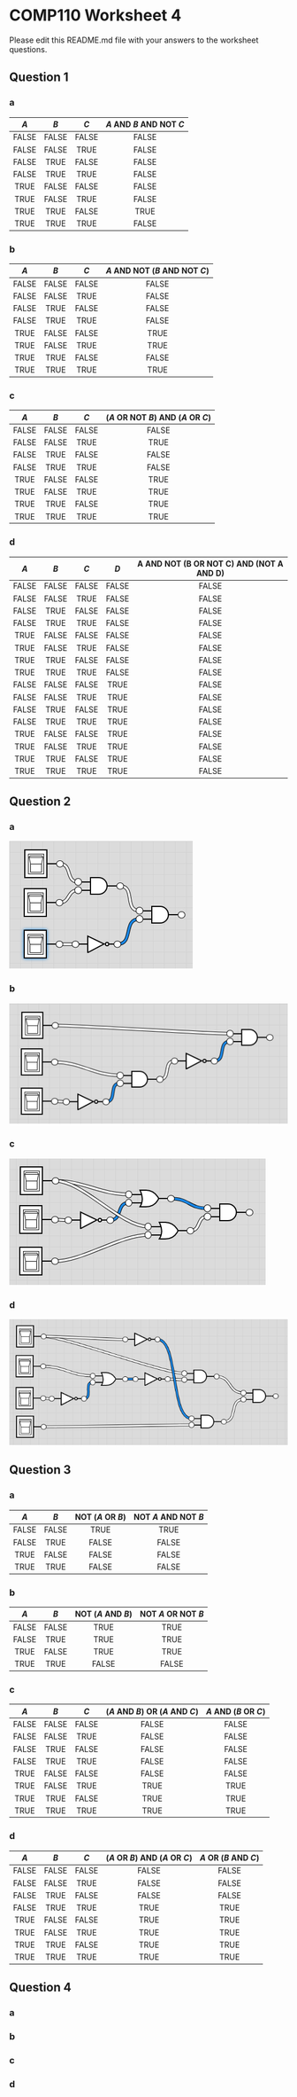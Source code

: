 # COMP110 Worksheet 4

Please edit this README.md file with your answers to the worksheet questions.

## Question 1

### a

| *A* | *B* | *C* |*A* AND *B* AND NOT *C*|
|:---:|:---:|:---:|:---------------------:|
|FALSE|FALSE|FALSE|FALSE                  |
|FALSE|FALSE|TRUE |FALSE                  |
|FALSE|TRUE |FALSE|FALSE                  |
|FALSE|TRUE |TRUE |FALSE                  |
|TRUE |FALSE|FALSE|FALSE                  |
|TRUE |FALSE|TRUE |FALSE                  |
|TRUE |TRUE |FALSE|TRUE                   |
|TRUE |TRUE |TRUE |FALSE                  |

### b

| *A* | *B* | *C* |*A* AND NOT (*B* AND NOT *C*)|
|:---:|:---:|:---:|:---------------------------:|
|FALSE|FALSE|FALSE|FALSE                        |
|FALSE|FALSE|TRUE |FALSE                        |
|FALSE|TRUE |FALSE|FALSE                        |
|FALSE|TRUE |TRUE |FALSE                        |
|TRUE |FALSE|FALSE|TRUE                         |
|TRUE |FALSE|TRUE |TRUE                         |
|TRUE |TRUE |FALSE|FALSE                        |
|TRUE |TRUE |TRUE |TRUE                         |

### c

| *A* | *B* | *C* |(*A* OR NOT *B*) AND (*A* OR *C*)|
|:---:|:---:|:---:|:-------------------------------:|
|FALSE|FALSE|FALSE|FALSE                            |
|FALSE|FALSE|TRUE |TRUE                             |
|FALSE|TRUE |FALSE|FALSE                            |
|FALSE|TRUE |TRUE |FALSE                            |
|TRUE |FALSE|FALSE|TRUE                             |
|TRUE |FALSE|TRUE |TRUE                             |
|TRUE |TRUE |FALSE|TRUE                             |
|TRUE |TRUE |TRUE |TRUE                             |

### d

| *A* | *B* | *C* | *D* |A AND NOT (B OR NOT C) AND (NOT A AND D)|
|:---:|:---:|:---:|:---:|:--------------------------------------:|
|FALSE|FALSE|FALSE|FALSE|FALSE                                   |
|FALSE|FALSE|TRUE |FALSE|FALSE                                   |
|FALSE|TRUE |FALSE|FALSE|FALSE                                   |
|FALSE|TRUE |TRUE |FALSE|FALSE                                   |
|TRUE |FALSE|FALSE|FALSE|FALSE                                   |
|TRUE |FALSE|TRUE |FALSE|FALSE                                   |
|TRUE |TRUE |FALSE|FALSE|FALSE                                   |
|TRUE |TRUE |TRUE |FALSE|FALSE                                   |
|FALSE|FALSE|FALSE|TRUE |FALSE                                   |
|FALSE|FALSE|TRUE |TRUE |FALSE                                   |
|FALSE|TRUE |FALSE|TRUE |FALSE                                   |
|FALSE|TRUE |TRUE |TRUE |FALSE                                   |
|TRUE |FALSE|FALSE|TRUE |FALSE                                   |
|TRUE |FALSE|TRUE |TRUE |FALSE                                   |
|TRUE |TRUE |FALSE|TRUE |FALSE                                   |
|TRUE |TRUE |TRUE |TRUE |FALSE                                   |

## Question 2

### a

![one](https://github.com/DanielNeale/comp110-worksheet-4/blob/master/A%20and%20B%20and%20not%20C.png)

### b

![two](https://github.com/DanielNeale/comp110-worksheet-4/blob/master/A%20and%20not%20(B%20and%20not%20C).png)


### c

![three](https://github.com/DanielNeale/comp110-worksheet-4/blob/master/(A%20or%20not%20B)%20and%20(A%20or%20C).png)

### d

![four](https://github.com/DanielNeale/comp110-worksheet-4/blob/master/A%20AND%20NOT%20(B%20OR%20NOT%20C)%20AND%20(NOT%20A%20AND%20D).png)

## Question 3

### a

| *A* | *B* |NOT (*A* OR *B*)   |NOT *A* AND NOT *B*|
|:---:|:---:|:-----------------:|:-----------------:|
|FALSE|FALSE|TRUE               |TRUE               |
|FALSE|TRUE |FALSE              |FALSE              |
|TRUE |FALSE|FALSE              |FALSE              |
|TRUE |TRUE |FALSE              |FALSE              |

### b

| *A* | *B* |NOT (*A* AND *B*)  |NOT *A* OR NOT *B* |
|:---:|:---:|:-----------------:|:-----------------:|
|FALSE|FALSE|TRUE               |TRUE               |
|FALSE|TRUE |TRUE               |TRUE               |
|TRUE |FALSE|TRUE               |TRUE               |
|TRUE |TRUE |FALSE              |FALSE              |

### c

| *A* | *B* | *C* |(*A* AND *B*) OR (*A* AND *C*) |*A* AND (*B* OR *C*)           |
|:---:|:---:|:---:|:-----------------------------:|:-----------------------------:|
|FALSE|FALSE|FALSE|FALSE                          |FALSE                          |
|FALSE|FALSE|TRUE |FALSE                          |FALSE                          |
|FALSE|TRUE |FALSE|FALSE                          |FALSE                          |
|FALSE|TRUE |TRUE |FALSE                          |FALSE                          |
|TRUE |FALSE|FALSE|FALSE                          |FALSE                          |
|TRUE |FALSE|TRUE |TRUE                           |TRUE                           |
|TRUE |TRUE |FALSE|TRUE                           |TRUE                           |
|TRUE |TRUE |TRUE |TRUE                           |TRUE                           |

### d

| *A* | *B* | *C* |(*A* OR *B*) AND (*A* OR *C*)  |*A* OR (*B* AND *C*)           |
|:---:|:---:|:---:|:-----------------------------:|:-----------------------------:|
|FALSE|FALSE|FALSE|FALSE                          |FALSE                          |
|FALSE|FALSE|TRUE |FALSE                          |FALSE                          |
|FALSE|TRUE |FALSE|FALSE                          |FALSE                          |
|FALSE|TRUE |TRUE |TRUE                           |TRUE                           |
|TRUE |FALSE|FALSE|TRUE                           |TRUE                           |
|TRUE |FALSE|TRUE |TRUE                           |TRUE                           |
|TRUE |TRUE |FALSE|TRUE                           |TRUE                           |
|TRUE |TRUE |TRUE |TRUE                           |TRUE                           |

## Question 4

### a

### b

### c

### d

